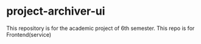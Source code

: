 # project-archiver-ui
This repository is for the academic project of 6th semester. This repo is for Frontend(service)
